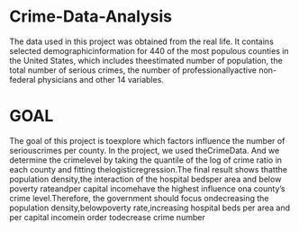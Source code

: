 # Crime-Data-Analysis
The data used in this project was obtained from the real life.  It contains selected demographicinformation  for  440  of  the  most  populous  counties  in  the  United  States,  which  includes  theestimated number of population, the total number of serious crimes, the number of professionallyactive non-federal physicians and other 14 variables.

# GOAL
The  goal  of  this  project  is  toexplore  which  factors  influence  the  number  of  seriouscrimes per county.  In the project, we used theCrimeData.  And we determine the crimelevel by taking the quantile of the log of crime ratio in each county and fitting thelogisticregression.The final result shows thatthe population density,the interaction of the hospital bedsper area and below poverty rateandper capital incomehave the highest influence ona county’s crime level.Therefore,  the  government  should  focus  ondecreasing  the  population  density,belowpoverty rate,increasing hospital beds per area and per capital incomein order todecrease crime number
